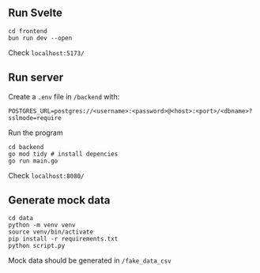 ## Run Svelte

```
cd frontend
bun run dev --open
```

Check `localhost:5173/`

## Run server

Create a `.env` file in `/backend` with:

```
POSTGRES_URL=postgres://<username>:<password>@<host>:<port>/<dbname>?sslmode=require
```

Run the program

```
cd backend
go mod tidy # install depencies
go run main.go
```

Check `localhost:8080/`

## Generate mock data

```
cd data
python -m venv venv
source venv/bin/activate
pip install -r requirements.txt
python script.py
```

Mock data should be generated in `/fake_data_csv`
